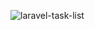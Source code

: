 ![laravel-task-list](https://github.com/user-attachments/assets/d31fe078-6b5e-4524-b632-43936cf57de5)
